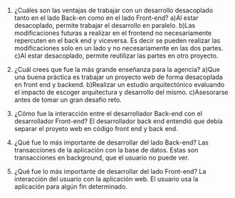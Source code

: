 1. ¿Cuáles son las ventajas de trabajar con un desarrollo desacoplado tanto en el
   lado Back-en como en el lado Front-end?
    a)Al estar desacoplado, permite trabajar el desarrollo en paralelo.
    b)Las modificaciones futuras  a realizar en el frontend no necesariamente repercuten en el back end y viceversa.
      Es decir se pueden realizar las modificaciones solo en un lado y no necesariamente en las dos partes.
    c)Al estar desacoplado, permite reutilizar las partes en otro proyecto.

2. ¿Cuál crees que fue la más grande enseñanza para la agencia?
    a)Que una buena práctica es trabajar un proyecto web de forma desacoplada en front end y backend. 
    b)Realizar un estudio arquitectónico evaluando el impacto de escoger arquitectura y desarrollo del mismo.
    c)Asesorarse antes de tomar un gran desafío reto.

3. ¿Cómo fue la interacción entre el desarrollador Back-end con el desarrollador
    Front-end?
    El desarrollador back end entendió que debía separar el proyeto web en código front end y back end.

4. ¿Qué fue lo más importante de desarrollar del lado Back-end?
    Las transacciones de la aplicación con la base de datos. Estas son transacciones en background, que el usuario 
    no puede ver.

5. ¿Qué fue lo más importante de desarrollar del lado Front-end?
    La interacción del usuario con la aplicación web. El usuario usa la aplicación para algún fin determinado.
